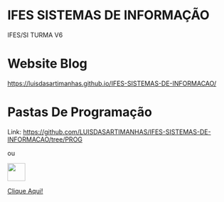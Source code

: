 # IFES SISTEMAS DE INFORMAÇÃO
IFES/SI TURMA V6

# Website Blog
https://luisdasartimanhas.github.io/IFES-SISTEMAS-DE-INFORMACAO/

# Pastas De Programação
Link: https://github.com/LUISDASARTIMANHAS/IFES-SISTEMAS-DE-INFORMACAO/tree/PROG 

ou

<img height="40px" src="https://encrypted-tbn0.gstatic.com/images?q=tbn:ANd9GcT0JfgKPV-65eslxXol5YEAxN5P1JuX57J0eg&usqp=CAU"/>

[Clique Aqui!](https://github.com/LUISDASARTIMANHAS/IFES-SISTEMAS-DE-INFORMACAO/tree/PROG)
